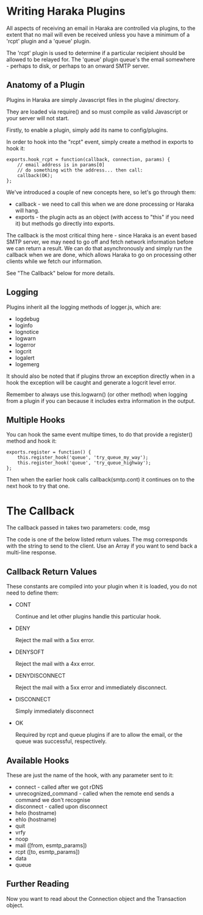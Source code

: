 Writing Haraka Plugins
=======

All aspects of receiving an email in Haraka are controlled via plugins, to the
extent that no mail will even be received unless you have a minimum of a 'rcpt'
plugin and a 'queue' plugin.

The 'rcpt' plugin is used to determine if a particular recipient should be
allowed to be relayed for. The 'queue' plugin queue's the email somewhere -
perhaps to disk, or perhaps to an onward SMTP server.

Anatomy of a Plugin
------

Plugins in Haraka are simply Javascript files in the plugins/ directory.

They are loaded via require() and so must compile as valid Javascript or your
server will not start.

Firstly, to enable a plugin, simply add its name to config/plugins.

In order to hook into the "rcpt" event, simply create a method in exports
to hook it:

    exports.hook_rcpt = function(callback, connection, params) {
        // email address is in params[0]
        // do something with the address... then call:
        callback(OK);
    };

We've introduced a couple of new concepts here, so let's go through them:

* callback - we need to call this when we are done processing or Haraka will
hang.
* exports - the plugin acts as an object (with access to "this" if you need it)
but methods go directly into exports.

The callback is the most critical thing here - since Haraka is an event based
SMTP server, we may need to go off and fetch network information before we
can return a result. We can do that asynchronously and simply run the callback
when we are done, which allows Haraka to go on processing other clients while
we fetch our information.

See "The Callback" below for more details.

Logging
------

Plugins inherit all the logging methods of logger.js, which are:

* logdebug
* loginfo
* lognotice
* logwarn
* logerror
* logcrit
* logalert
* logemerg

It should also be noted that if plugins throw an exception directly when in a
hook the exception will be caught and generate a logcrit level error.

Remember to always use this.logwarn() (or other method) when logging from a
plugin if you can because it includes extra information in the output.

Multiple Hooks
-----

You can hook the same event multipe times, to do that provide a register()
method and hook it:

    exports.register = function() {
        this.register_hook('queue', 'try_queue_my_way');
        this.register_hook('queue', 'try_queue_highway');
    };

Then when the earlier hook calls callback(smtp.cont) it continues on to the
next hook to try that one.

The Callback
============

The callback passed in takes two parameters: code, msg

The code is one of the below listed return values. The msg corresponds with
the string to send to the client. Use an Array if you want to send back a
multi-line response.

Callback Return Values
------------------

These constants are compiled into your plugin when it is loaded, you do not
need to define them:

* CONT

  Continue and let other plugins handle this particular hook.

* DENY

  Reject the mail with a 5xx error.

* DENYSOFT

  Reject the mail with a 4xx error.

* DENYDISCONNECT

  Reject the mail with a 5xx error and immediately disconnect.

* DISCONNECT

  Simply immediately disconnect

* OK

  Required by rcpt and queue plugins if are to allow the email, or the queue was
successful, respectively.


Available Hooks
-------------

These are just the name of the hook, with any parameter sent to it:

* connect - called after we got rDNS
* unrecognized_command - called when the remote end sends a command we don't recognise
* disconnect - called upon disconnect
* helo (hostname)
* ehlo (hostname)
* quit
* vrfy
* noop
* mail ([from, esmtp\_params])
* rcpt ([to,   esmtp\_params])
* data
* queue

Further Reading
--------------

Now you want to read about the Connection object and the Transaction object.

